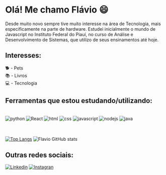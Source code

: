 # Olá!  Me chamo Flávio 😄

Desde muito novo sempre tive muito interesse na área de Tecnologia, mais especificamente na parte de hardware.
Estudei inicialmente o mundo de Javascript no Instituto Federal do Piauí, no curso de Análise e Desenvolvimento de Sistemas, que utilizo de seus ensinamentos até hoje.

## Interesses:
🐕 - Pets <br>
📚 - Livros <br>
💻 - Tecnologia


## Ferramentas que estou estudando/utilizando:

<div style='display: inline block'><br>
    <img align='center' alt="python" src="https://img.shields.io/badge/Python-3776AB?style=for-the-badge&logo=python&logoColor=white"/>
    <img align='center' alt="React" src="https://shields.io/badge/react-black?logo=react&style=for-the-badge"/>
    <img align='center' alt="html" src="https://img.shields.io/badge/HTML-239120?style=for-the-badge&logo=html5&logoColor=white"/>
    <img align='center' alt="css" src="https://img.shields.io/badge/CSS-239120?&style=for-the-badge&logo=css3&logoColor=white"/>
    <img align='center' alt="javascript" src="https://img.shields.io/badge/JavaScript-F7DF1E?style=for-the-badge&logo=javascript&logoColor=black"/>
    <img align='center' alt="nodejs" src="https://img.shields.io/badge/Node.js-43853D?style=for-the-badge&logo=node.js&logoColor=white"/>
    <img align='center' alt="java" src="https://img.shields.io/badge/Java-ED8B00?style=for-the-badge&logo=java&logoColor=white"/>
    

</div><br><br>



[![Top Langs](https://github-readme-stats.vercel.app/api/top-langs/?username=flavioaquino&layout=compact&theme=aura)](https://github.com/flavioaquino/github-readme-stats)
![Flavio GitHub stats](https://github-readme-stats.vercel.app/api?username=flavioaquino&show_icons=true&theme=aura)

## Outras redes sociais:

[![Linkedin](https://img.shields.io/badge/LinkedIn-0077B5?style=for-the-badge&logo=linkedin&logoColor=white)](https://www.linkedin.com/in/flaviobasilio/)
[![Instagran](https://img.shields.io/badge/Instagram-E4405F?style=for-the-badge&logo=instagram&logoColor=white)](https://www.instagram.com/flaavio_aquino/)
